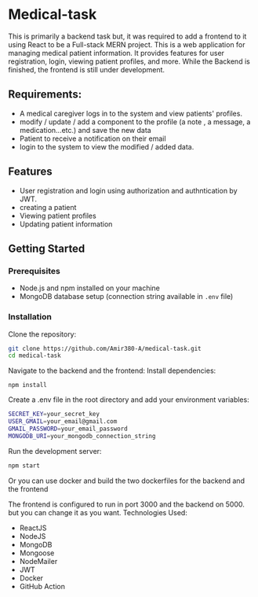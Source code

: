 # Medical-task

This is primarily a backend task but, it was required to add a frontend to it using React to be a Full-stack MERN project.
This is a web application for managing medical patient information. It provides features for user registration, login, viewing patient profiles, and more.
While the Backend is finished, the frontend is still under development.

## Requirements:
- A medical caregiver logs in to the system and view patients' profiles.
- modify / update / add a component to the profile (a note , a message, a medication...etc.) and save the new data
- Patient to receive a notification on their email
- login to the system to view the modified / added data.

## Features

- User registration and login using authorization and authntication by JWT.
- creating a patient 
- Viewing patient profiles
- Updating patient information

## Getting Started

### Prerequisites

- Node.js and npm installed on your machine
- MongoDB database setup (connection string available in `.env` file)

### Installation
Clone the repository:

   ```bash
   git clone https://github.com/Amir380-A/medical-task.git
   cd medical-task
```
Navigate to the backend and the frontend:
Install dependencies:
```
npm install
```
Create a .env file in the root directory and add your environment variables:
```bash
SECRET_KEY=your_secret_key
USER_GMAIL=your_email@gmail.com
GMAIL_PASSWORD=your_email_password
MONGODB_URI=your_mongodb_connection_string

```

Run the development server:
```bash
npm start
```

Or you can use docker and build the two dockerfiles for the backend and the frontend

The frontend is configured to run in port 3000 and the backend on 5000. but you can change it as you want.
Technologies Used:
- ReactJS
- NodeJS
- MongoDB
- Mongoose
- NodeMailer
- JWT
- Docker
- GitHub Action


